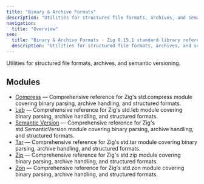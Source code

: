 ```yaml
---
title: "Binary & Archive Formats"
description: "Utilities for structured file formats, archives, and semantic versioning."
navigation:
  title: "Overview"
seo:
  title: "Binary & Archive Formats · Zig 0.15.1 standard library reference"
  description: "Utilities for structured file formats, archives, and semantic versioning."
---
```


Utilities for structured file formats, archives, and semantic versioning.

## Modules

- [Compress](./compress) — Comprehensive reference for Zig's std.compress module covering binary parsing, archive handling, and structured formats.
- [Leb](./leb) — Comprehensive reference for Zig's std.leb module covering binary parsing, archive handling, and structured formats.
- [Semantic Version](./semantic-version) — Comprehensive reference for Zig's std.SemanticVersion module covering binary parsing, archive handling, and structured formats.
- [Tar](./tar) — Comprehensive reference for Zig's std.tar module covering binary parsing, archive handling, and structured formats.
- [Zip](./zip) — Comprehensive reference for Zig's std.zip module covering binary parsing, archive handling, and structured formats.
- [Zon](./zon) — Comprehensive reference for Zig's std.zon module covering binary parsing, archive handling, and structured formats.
